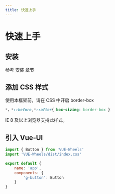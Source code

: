 ```yaml
---
title: 快速上手
---
```

# 快速上手
## 安装
参考 [安装](/install/) 章节
## 添加 CSS 样式 
使用本框架前，请在 CSS 中开启 border-box
``` CSS
*，*::before,*::after{ box-sizing: border-box }
```
IE 8 及以上浏览器支持此样式。

## 引入 Vue-UI

``` js
import { Button } from 'VUE-Wheels'
import 'VUE-Wheels/dist/index.css'

export default {
    name: 'app',
    components: {
        'g-button': Button
    }
}
```
